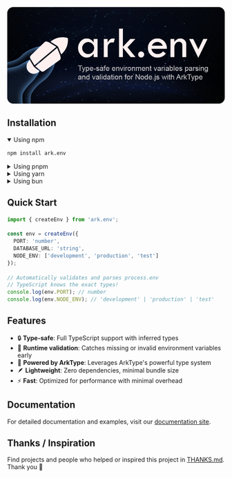<img src="assets/banner.png" alt="ark.env">

## Installation

<details open>
<summary>Using npm</summary>

```sh
npm install ark.env
```
</details>

<details>
<summary>Using pnpm</summary>

```sh
pnpm add ark.env
```
</details>

<details>
<summary>Using yarn</summary>

```sh
yarn add ark.env
```
</details>

<details>
<summary>Using bun</summary>

```sh
bun add ark.env
```
</details>

## Quick Start

```ts
import { createEnv } from 'ark.env';

const env = createEnv({
  PORT: 'number',
  DATABASE_URL: 'string',
  NODE_ENV: ['development', 'production', 'test']
});

// Automatically validates and parses process.env
// TypeScript knows the exact types!
console.log(env.PORT); // number
console.log(env.NODE_ENV); // 'development' | 'production' | 'test'
```

## Features

- 🔒 **Type-safe**: Full TypeScript support with inferred types
- 🚀 **Runtime validation**: Catches missing or invalid environment variables early
- 💪 **Powered by ArkType**: Leverages ArkType's powerful type system
- 🪶 **Lightweight**: Zero dependencies, minimal bundle size
- ⚡ **Fast**: Optimized for performance with minimal overhead

## Documentation

For detailed documentation and examples, visit our [documentation site](https://github.com/yamcodes/ark.env/docs).

## Thanks / Inspiration

Find projects and people who helped or inspired this project in [THANKS.md](./THANKS.md). Thank you 🙏